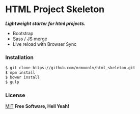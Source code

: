 # HTML Project Skeleton
***Lightweight starter for html projects.***
  - Bootstrap
  - Sass / JS merge
  - Live reload with Browser Sync

### Installation
```sh
$ git clone https://github.com/mrmoonlv/html_skeleton.git
$ npm install
$ bower install
$ gulp
```

### License
[MIT]
**Free Software, Hell Yeah!**

[//]: # (These are reference links used in the body of this note and get stripped out when the markdown processor does its job. There is no need to format nicely because it shouldn't be seen. Thanks SO - http://stackoverflow.com/questions/4823468/store-comments-in-markdown-syntax)
   [MIT]: https://en.wikipedia.org/wiki/MIT_License
   
